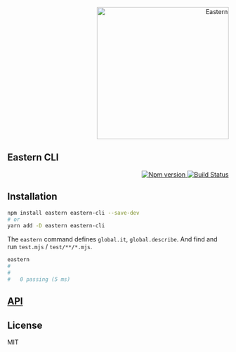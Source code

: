 <p align="right">
  <img width="300" alt="Eastern" src="https://user-images.githubusercontent.com/1548478/44305426-d7365080-a3b1-11e8-9f7d-0ea817f15db0.png">
</p>

Eastern CLI
---

<p align="right">
  <a href="https://www.npmjs.com/package/eastern-cli">
    <img alt="Npm version" src="https://badge.fury.io/js/eastern-cli.svg">
  </a>
  <a href="https://travis-ci.org/59naga/eastern-cli">
    <img alt="Build Status" src="https://travis-ci.org/59naga/eastern-cli.svg?branch=master">
  </a>
</p>

Installation
---

```bash
npm install eastern eastern-cli --save-dev
# or
yarn add -D eastern eastern-cli
```

The `eastern` command defines `global.it`, `global.describe`.
And find and run `test.mjs` / `test/**/*.mjs`.

```bash
eastern
# 
# 
#   0 passing (5 ms)
```

[API](https://github.com/59naga/eastern#api)
---

License
---
MIT
